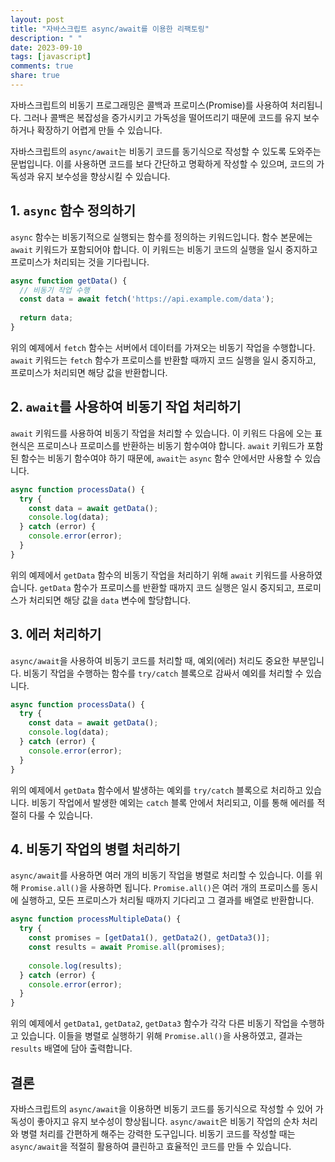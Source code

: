 ```yaml
---
layout: post
title: "자바스크립트 async/await를 이용한 리팩토링"
description: " "
date: 2023-09-10
tags: [javascript]
comments: true
share: true
---
```


자바스크립트의 비동기 프로그래밍은 콜백과 프로미스(Promise)를 사용하여 처리됩니다. 그러나 콜백은 복잡성을 증가시키고 가독성을 떨어뜨리기 때문에 코드를 유지 보수하거나 확장하기 어렵게 만들 수 있습니다. 

자바스크립트의 `async/await`는 비동기 코드를 동기식으로 작성할 수 있도록 도와주는 문법입니다. 이를 사용하면 코드를 보다 간단하고 명확하게 작성할 수 있으며, 코드의 가독성과 유지 보수성을 향상시킬 수 있습니다.

## 1. `async` 함수 정의하기

`async` 함수는 비동기적으로 실행되는 함수를 정의하는 키워드입니다. 함수 본문에는 `await` 키워드가 포함되어야 합니다. 이 키워드는 비동기 코드의 실행을 일시 중지하고 프로미스가 처리되는 것을 기다립니다.

```javascript
async function getData() {
  // 비동기 작업 수행
  const data = await fetch('https://api.example.com/data');
  
  return data;
}
```

위의 예제에서 `fetch` 함수는 서버에서 데이터를 가져오는 비동기 작업을 수행합니다. `await` 키워드는 `fetch` 함수가 프로미스를 반환할 때까지 코드 실행을 일시 중지하고, 프로미스가 처리되면 해당 값을 반환합니다.

## 2. `await`를 사용하여 비동기 작업 처리하기

`await` 키워드를 사용하여 비동기 작업을 처리할 수 있습니다. 이 키워드 다음에 오는 표현식은 프로미스나 프로미스를 반환하는 비동기 함수여야 합니다. `await` 키워드가 포함된 함수는 비동기 함수여야 하기 때문에, `await`는 `async` 함수 안에서만 사용할 수 있습니다.

```javascript
async function processData() {
  try {
    const data = await getData();
    console.log(data);
  } catch (error) {
    console.error(error);
  }
}
```

위의 예제에서 `getData` 함수의 비동기 작업을 처리하기 위해 `await` 키워드를 사용하였습니다. `getData` 함수가 프로미스를 반환할 때까지 코드 실행은 일시 중지되고, 프로미스가 처리되면 해당 값을 `data` 변수에 할당합니다.

## 3. 에러 처리하기

`async/await`을 사용하여 비동기 코드를 처리할 때, 예외(에러) 처리도 중요한 부분입니다. 비동기 작업을 수행하는 함수를 `try/catch` 블록으로 감싸서 예외를 처리할 수 있습니다.

```javascript
async function processData() {
  try {
    const data = await getData();
    console.log(data);
  } catch (error) {
    console.error(error);
  }
}
```

위의 예제에서 `getData` 함수에서 발생하는 예외를 `try/catch` 블록으로 처리하고 있습니다. 비동기 작업에서 발생한 예외는 `catch` 블록 안에서 처리되고, 이를 통해 에러를 적절히 다룰 수 있습니다.

## 4. 비동기 작업의 병렬 처리하기

`async/await`를 사용하면 여러 개의 비동기 작업을 병렬로 처리할 수 있습니다. 이를 위해 `Promise.all()`을 사용하면 됩니다. `Promise.all()`은 여러 개의 프로미스를 동시에 실행하고, 모든 프로미스가 처리될 때까지 기다리고 그 결과를 배열로 반환합니다.

```javascript
async function processMultipleData() {
  try {
    const promises = [getData1(), getData2(), getData3()];
    const results = await Promise.all(promises);
    
    console.log(results);
  } catch (error) {
    console.error(error);
  }
}
```

위의 예제에서 `getData1`, `getData2`, `getData3` 함수가 각각 다른 비동기 작업을 수행하고 있습니다. 이들을 병렬로 실행하기 위해 `Promise.all()`을 사용하였고, 결과는 `results` 배열에 담아 출력합니다.

## 결론

자바스크립트의 `async/await`을 이용하면 비동기 코드를 동기식으로 작성할 수 있어 가독성이 좋아지고 유지 보수성이 향상됩니다. `async/await`은 비동기 작업의 순차 처리와 병렬 처리를 간편하게 해주는 강력한 도구입니다. 비동기 코드를 작성할 때는 `async/await`을 적절히 활용하여 클린하고 효율적인 코드를 만들 수 있습니다.